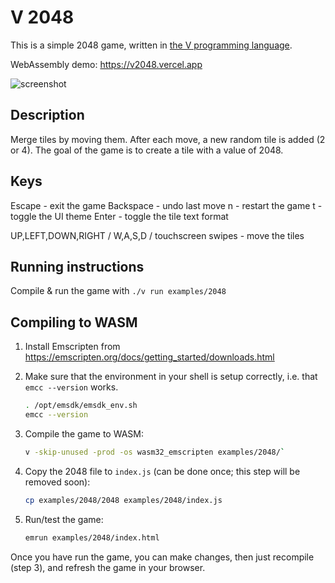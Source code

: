 # V 2048

This is a simple 2048 game, written in [the V programming language](https://vlang.io/).

WebAssembly demo: https://v2048.vercel.app

![screenshot](demo.png)

## Description

Merge tiles by moving them.
After each move, a new random tile is added (2 or 4).
The goal of the game is to create a tile with a value of 2048.

## Keys

Escape - exit the game
Backspace - undo last move
n - restart the game
t - toggle the UI theme
Enter - toggle the tile text format

UP,LEFT,DOWN,RIGHT / W,A,S,D / touchscreen swipes - move the tiles

## Running instructions

Compile & run the game with `./v run examples/2048`

## Compiling to WASM

1. Install Emscripten from https://emscripten.org/docs/getting_started/downloads.html

2. Make sure that the environment in your shell is setup correctly,
   i.e. that `emcc --version` works.

   ```sh
   . /opt/emsdk/emsdk_env.sh
   emcc --version
   ```

3. Compile the game to WASM:

   ```sh
   v -skip-unused -prod -os wasm32_emscripten examples/2048/`
   ```

4. Copy the 2048 file to `index.js` (can be done once; this step will be removed soon):

   ```sh
   cp examples/2048/2048 examples/2048/index.js
   ```

5. Run/test the game:

   ```sh
   emrun examples/2048/index.html
   ```

Once you have run the game, you can make changes,
then just recompile (step 3), and refresh the game in your browser.
